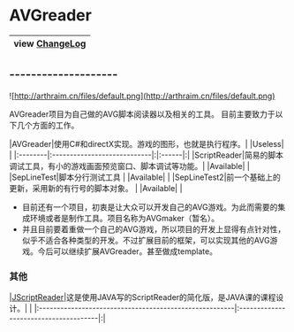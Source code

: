 # AVGreader #
|view [ChangeLog](http://code.google.com/p/avgreader/wiki/ChangeLog)|
|:------------------------------------------------------------------|
## -------------------- ##
![http://arthraim.cn/files/default.png](http://arthraim.cn/files/default.png)

AVGreader项目为自己做的AVG脚本阅读器以及相关的工具。
目前主要致力于以下几个方面的工作。

|AVGreader|使用C#和directX实现。游戏的图形，也就是执行程序。| |Useless| |
|:--------|:----------------------------|:|:------|:|
|ScriptReader|简易的脚本调试工具，有小的游戏画面预览窗口、脚本调试等功能。| |Available| |
|SepLineTest|脚本分行测试工具                     | |Available| |
|SepLineTest2|前一个基础上的更新，采用新的有行号的脚本对象。      | |Available| |

  * 目前还有一个项目，初衷是让大众可以开发自己的AVG游戏。为此而需要的集成环境或者是制作工具。项目名称为AVGmaker（暂名）。
  * 并且目前要着重做一个自己的AVG游戏，所以项目的开发上显得有点针对性，似乎不适合各种类型的开发。不过扩展目前的框架，可以实现其他的AVG游戏。今后可以继续扩展AVGreader。甚至做成template。

### 其他 ###
|[JScriptReader](http://code.google.com/p/jscriptreader/)|这是使用JAVA写的ScriptReader的简化版，是JAVA课的课程设计。| |
|:-------------------------------------------------------|:--------------------------------------|:|